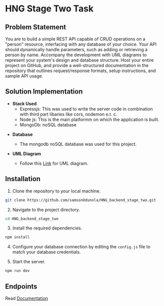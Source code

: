 # HNG Stage Two Task

## Problem Statement

You are to build a simple REST API capable of CRUD operations on a "person" resource, interfacing with any database of your choice. Your API should dynamically handle parameters, such as adding or retrieving a person by name. Accompany the development with UML diagrams to represent your system's design and database structure. Host your entire project on GitHub, and provide a well-structured documentation in the repository that outlines request/response formats, setup instructions, and sample API usage.

## Solution Implementation

- **Stack Used**
  - Expressjs: This was used to write the server code in combination with third part libaries like cors, nodemon e.t. c.
  - Node js: This is the main platformm on which the application is built.
  - MongoDb: noSQL database

* **Database**

  - The mongodb noSQL database was used for this project.

* **UML Diagram**

  - Follow this [Link](https://lucid.app/lucidchart/aaa14333-3d0f-41b1-be2d-5b381f8e5f01/edit?viewport_loc=-895%2C-482%2C4110%2C1962%2C0_0&invitationId=inv_98ad4374-9e92-4fe7-b72a-8ea1fde73870) for UML diagram.

## Installation

1. Clone the repository to your local machine.

```bash
git clone https://github.com/samsonOdunola/HNG_backend_stage_two.git
```

2. Navigate to the project directory.

```bash
cd HNG_backend_stage_two
```

3. Install the required dependencies.

```bash
npm install
```

4. Configure your database connection by editing the `config.js` file to match your database credentials.

5. Start the server.

```bash
npm run dev
```

## Endpoints

Read [Documentation](https://github.com/samsonOdunola/HNG_backend_stage_two/blob/master/DOCUMENTATION.md)
